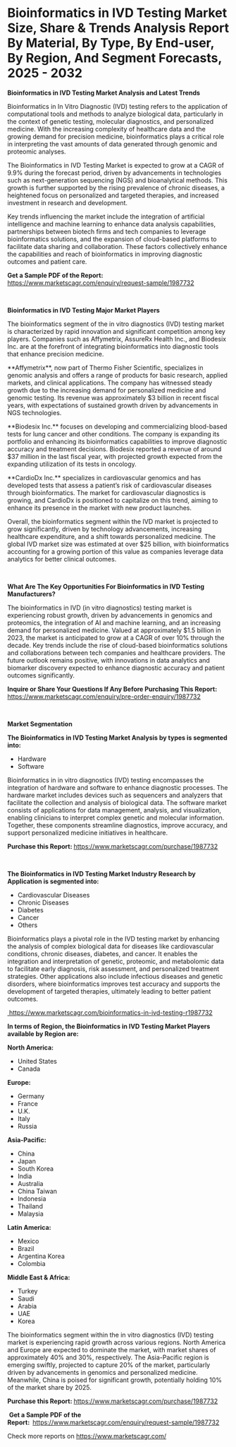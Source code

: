<p><h1>Bioinformatics in IVD Testing Market Size, Share & Trends Analysis Report By Material, By Type, By End-user, By Region, And Segment Forecasts, 2025 - 2032</h1></p><p><strong>Bioinformatics in IVD Testing Market Analysis and Latest Trends</strong></p>
<p><p>Bioinformatics in In Vitro Diagnostic (IVD) testing refers to the application of computational tools and methods to analyze biological data, particularly in the context of genetic testing, molecular diagnostics, and personalized medicine. With the increasing complexity of healthcare data and the growing demand for precision medicine, bioinformatics plays a critical role in interpreting the vast amounts of data generated through genomic and proteomic analyses.</p><p>The Bioinformatics in IVD Testing Market is expected to grow at a CAGR of 9.9% during the forecast period, driven by advancements in technologies such as next-generation sequencing (NGS) and bioanalytical methods. This growth is further supported by the rising prevalence of chronic diseases, a heightened focus on personalized and targeted therapies, and increased investment in research and development. </p><p>Key trends influencing the market include the integration of artificial intelligence and machine learning to enhance data analysis capabilities, partnerships between biotech firms and tech companies to leverage bioinformatics solutions, and the expansion of cloud-based platforms to facilitate data sharing and collaboration. These factors collectively enhance the capabilities and reach of bioinformatics in improving diagnostic outcomes and patient care.</p></p>
<p><strong>Get a Sample PDF of the Report:&nbsp;</strong> <a href="https://www.marketscagr.com/enquiry/request-sample/1987732?utm_campaign=2008&utm_medium=2&utm_source=Github&utm_content=ia&utm_term=15012025&utm_id=bioinformatics-in-ivd-testing">https://www.marketscagr.com/enquiry/request-sample/1987732</a></p>
<p>&nbsp;</p>
<p><strong>Bioinformatics in IVD Testing Major Market Players</strong></p>
<p><p>The bioinformatics segment of the in vitro diagnostics (IVD) testing market is characterized by rapid innovation and significant competition among key players. Companies such as Affymetrix, AssureRx Health Inc., and Biodesix Inc. are at the forefront of integrating bioinformatics into diagnostic tools that enhance precision medicine.</p><p>**Affymetrix**, now part of Thermo Fisher Scientific, specializes in genomic analysis and offers a range of products for basic research, applied markets, and clinical applications. The company has witnessed steady growth due to the increasing demand for personalized medicine and genomic testing. Its revenue was approximately $3 billion in recent fiscal years, with expectations of sustained growth driven by advancements in NGS technologies.</p><p>**Biodesix Inc.** focuses on developing and commercializing blood-based tests for lung cancer and other conditions. The company is expanding its portfolio and enhancing its bioinformatics capabilities to improve diagnostic accuracy and treatment decisions. Biodesix reported a revenue of around $37 million in the last fiscal year, with projected growth expected from the expanding utilization of its tests in oncology.</p><p>**CardioDx Inc.** specializes in cardiovascular genomics and has developed tests that assess a patient’s risk of cardiovascular diseases through bioinformatics. The market for cardiovascular diagnostics is growing, and CardioDx is positioned to capitalize on this trend, aiming to enhance its presence in the market with new product launches.</p><p>Overall, the bioinformatics segment within the IVD market is projected to grow significantly, driven by technology advancements, increasing healthcare expenditure, and a shift towards personalized medicine. The global IVD market size was estimated at over $25 billion, with bioinformatics accounting for a growing portion of this value as companies leverage data analytics for better clinical outcomes.</p></p>
<p>&nbsp;</p>
<p><strong>What Are The Key Opportunities For Bioinformatics in IVD Testing Manufacturers?</strong></p>
<p><p>The bioinformatics in IVD (in vitro diagnostics) testing market is experiencing robust growth, driven by advancements in genomics and proteomics, the integration of AI and machine learning, and an increasing demand for personalized medicine. Valued at approximately $1.5 billion in 2023, the market is anticipated to grow at a CAGR of over 10% through the decade. Key trends include the rise of cloud-based bioinformatics solutions and collaborations between tech companies and healthcare providers. The future outlook remains positive, with innovations in data analytics and biomarker discovery expected to enhance diagnostic accuracy and patient outcomes significantly.</p></p>
<p><strong>Inquire or Share Your Questions If Any Before Purchasing This Report:</strong> <a href="https://www.marketscagr.com/enquiry/pre-order-enquiry/1987732?utm_campaign=2008&utm_medium=2&utm_source=Github&utm_content=ia&utm_term=15012025&utm_id=bioinformatics-in-ivd-testing">https://www.marketscagr.com/enquiry/pre-order-enquiry/1987732</a></p>
<p>&nbsp;</p>
<p><strong>Market Segmentation</strong></p>
<p><strong>The Bioinformatics in IVD Testing Market Analysis by types is segmented into:</strong></p>
<p><ul><li>Hardware</li><li>Software</li></ul></p>
<p><p>Bioinformatics in in vitro diagnostics (IVD) testing encompasses the integration of hardware and software to enhance diagnostic processes. The hardware market includes devices such as sequencers and analyzers that facilitate the collection and analysis of biological data. The software market consists of applications for data management, analysis, and visualization, enabling clinicians to interpret complex genetic and molecular information. Together, these components streamline diagnostics, improve accuracy, and support personalized medicine initiatives in healthcare.</p></p>
<p><strong>Purchase this Report:&nbsp;</strong><a href="https://www.marketscagr.com/purchase/1987732?utm_campaign=2008&utm_medium=2&utm_source=Github&utm_content=ia&utm_term=15012025&utm_id=bioinformatics-in-ivd-testing">https://www.marketscagr.com/purchase/1987732</a></p>
<p>&nbsp;</p>
<p><strong>The Bioinformatics in IVD Testing Market Industry Research by Application is segmented into:</strong></p>
<p><ul><li>Cardiovascular Diseases</li><li>Chronic Diseases</li><li>Diabetes</li><li>Cancer</li><li>Others</li></ul></p>
<p><p>Bioinformatics plays a pivotal role in the IVD testing market by enhancing the analysis of complex biological data for diseases like cardiovascular conditions, chronic diseases, diabetes, and cancer. It enables the integration and interpretation of genetic, proteomic, and metabolomic data to facilitate early diagnosis, risk assessment, and personalized treatment strategies. Other applications also include infectious diseases and genetic disorders, where bioinformatics improves test accuracy and supports the development of targeted therapies, ultimately leading to better patient outcomes.</p></p>
<p><a href="https://www.marketscagr.com/bioinformatics-in-ivd-testing-r1987732?utm_campaign=2008&utm_medium=2&utm_source=Github&utm_content=ia&utm_term=15012025&utm_id=bioinformatics-in-ivd-testing">&nbsp;https://www.marketscagr.com/bioinformatics-in-ivd-testing-r1987732</a></p>
<p><strong>In terms of Region, the Bioinformatics in IVD Testing Market Players available by Region are:</strong></p>
<p>
    <p> <strong> North America: </strong>
        <ul>
            <li>United States</li>
            <li>Canada</li>
        </ul>
        </p> 
    <p> <strong> Europe: </strong>
        <ul>
            <li>Germany</li>
            <li>France</li>
            <li>U.K.</li>
            <li>Italy</li>
            <li>Russia</li>
        </ul>
        </p> 
    <p> <strong> Asia-Pacific: </strong>
        <ul>
            <li>China</li>
            <li>Japan</li>
            <li>South Korea</li>
            <li>India</li>
            <li>Australia</li>
            <li>China Taiwan</li>
            <li>Indonesia</li>
            <li>Thailand</li>
            <li>Malaysia</li>
        </ul>
        </p> 
    <p> <strong> Latin America: </strong>
        <ul>
            <li>Mexico</li>
            <li>Brazil</li>
            <li>Argentina Korea</li>
            <li>Colombia</li>
        </ul>
        </p> 
    <p> <strong> Middle East & Africa: </strong>
        <ul>
            <li>Turkey</li>
            <li>Saudi</li>
            <li>Arabia</li>
            <li>UAE</li>
            <li>Korea</li>
        </ul>
    </p>
    </p>
<p><p>The bioinformatics segment within the in vitro diagnostics (IVD) testing market is experiencing rapid growth across various regions. North America and Europe are expected to dominate the market, with market shares of approximately 40% and 30%, respectively. The Asia-Pacific region is emerging swiftly, projected to capture 20% of the market, particularly driven by advancements in genomics and personalized medicine. Meanwhile, China is poised for significant growth, potentially holding 10% of the market share by 2025.</p></p>
<p><strong>Purchase this Report: </strong><a href="https://www.marketscagr.com/purchase/1987732?utm_campaign=2008&utm_medium=2&utm_source=Github&utm_content=ia&utm_term=15012025&utm_id=bioinformatics-in-ivd-testing">https://www.marketscagr.com/purchase/1987732</a></p>
<p>&nbsp;<strong>Get a Sample PDF of the Report:&nbsp;&nbsp;</strong><a href="https://www.marketscagr.com/enquiry/request-sample/1987732?utm_campaign=2008&utm_medium=2&utm_source=Github&utm_content=ia&utm_term=15012025&utm_id=bioinformatics-in-ivd-testing">https://www.marketscagr.com/enquiry/request-sample/1987732</a></p>
<p><strong></strong></p>
<p>Check more reports on <a href="https://www.marketscagr.com/?utm_campaign=2008&utm_medium=2&utm_source=Github&utm_content=ia&utm_term=15012025&utm_id=bioinformatics-in-ivd-testing">https://www.marketscagr.com/</a></p>